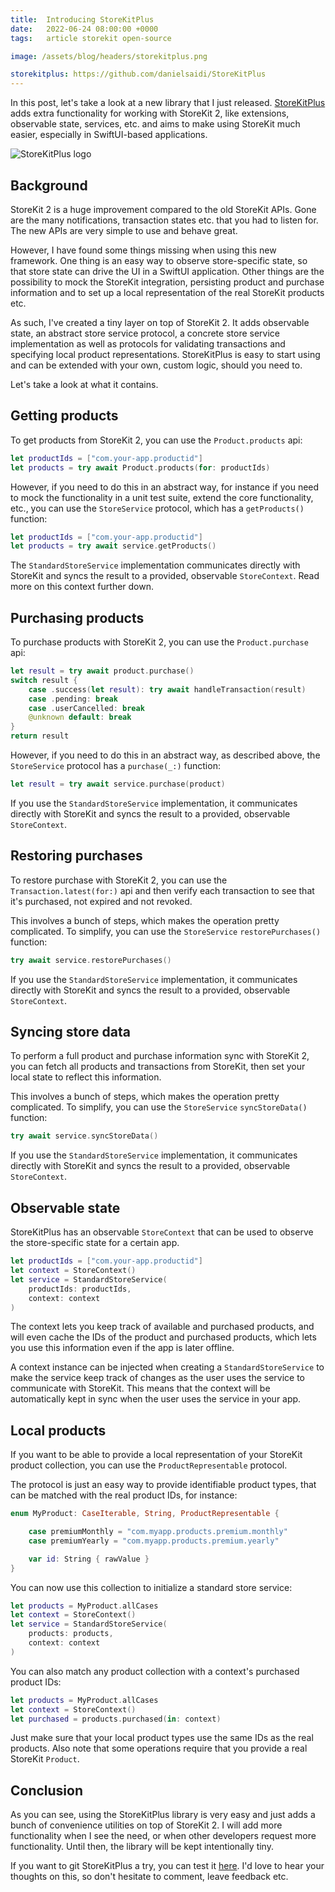 ```yaml
---
title:  Introducing StoreKitPlus
date:   2022-06-24 08:00:00 +0000
tags:   article storekit open-source

image: /assets/blog/headers/storekitplus.png

storekitplus: https://github.com/danielsaidi/StoreKitPlus
---
```


In this post, let's take a look at a new library that I just released. [StoreKitPlus]({{page.storekitplus}}) adds extra functionality for working with StoreKit 2, like extensions, observable state, services, etc. and aims to make using StoreKit much easier, especially in SwiftUI-based applications.

![StoreKitPlus logo]({{page.image}})


## Background

StoreKit 2 is a huge improvement compared to the old StoreKit APIs. Gone are the many notifications, transaction states etc. that you had to listen for. The new APIs are very simple to use and behave great.

However, I have found some things missing when using this new framework. One thing is an easy way to observe store-specific state, so that store state can drive the UI in a SwiftUI application. Other things are the possibility to mock the StoreKit integration, persisting product and purchase information and to set up a local representation of the real StoreKit products etc.

As such, I've created a tiny layer on top of StoreKit 2. It adds observable state, an abstract store service protocol, a concrete store service implementation as well as protocols for validating transactions and specifying local product representations. StoreKitPlus is easy to start using and can be extended with your own, custom logic, should you need to. 

Let's take a look at what it contains.


## Getting products

To get products from StoreKit 2, you can use the `Product.products` api:

```swift
let productIds = ["com.your-app.productid"]
let products = try await Product.products(for: productIds)
```

However, if you need to do this in an abstract way, for instance if you need to mock the functionality in a unit test suite, extend the core functionality, etc., you can use the `StoreService` protocol, which has a `getProducts()` function:

```swift
let productIds = ["com.your-app.productid"]
let products = try await service.getProducts()
```

The `StandardStoreService` implementation communicates directly with StoreKit and syncs the result to a provided, observable `StoreContext`. Read more on this context further down.



## Purchasing products

To purchase products with StoreKit 2, you can use the `Product.purchase` api:

```swift
let result = try await product.purchase()
switch result {
    case .success(let result): try await handleTransaction(result)
    case .pending: break
    case .userCancelled: break
    @unknown default: break
}
return result
```

However, if you need to do this in an abstract way, as described above, the `StoreService` protocol has a `purchase(_:)` function:

```swift
let result = try await service.purchase(product)
```

If you use the `StandardStoreService` implementation, it communicates directly with StoreKit and syncs the result to a provided, observable `StoreContext`.



## Restoring purchases

To restore purchase with StoreKit 2, you can use the `Transaction.latest(for:)` api and then verify each transaction to see that it's purchased, not expired and not revoked.

This involves a bunch of steps, which makes the operation pretty complicated. To simplify, you can use the `StoreService` `restorePurchases()` function:

```swift
try await service.restorePurchases()
```

If you use the `StandardStoreService` implementation, it communicates directly with StoreKit and syncs the result to a provided, observable `StoreContext`.



## Syncing store data

To perform a full product and purchase information sync with StoreKit 2, you can fetch all products and transactions from StoreKit, then set your local state to reflect this information.

This involves a bunch of steps, which makes the operation pretty complicated. To simplify, you can use the `StoreService` `syncStoreData()` function:

```swift
try await service.syncStoreData()
```

If you use the `StandardStoreService` implementation, it communicates directly with StoreKit and syncs the result to a provided, observable `StoreContext`.



## Observable state

StoreKitPlus has an observable `StoreContext` that can be used to observe the store-specific state for a certain app.

```swift
let productIds = ["com.your-app.productid"]
let context = StoreContext()
let service = StandardStoreService(
    productIds: productIds,
    context: context
)
```

The context lets you keep track of available and purchased products, and will even cache the IDs of the product and purchased products, which lets you use this information even if the app is later offline. 

A context instance can be injected when creating a `StandardStoreService` to make the service keep track of changes as the user uses the service to communicate with StoreKit. This means that the context will be automatically kept in sync when the user uses the service in your app.



## Local products

If you want to be able to provide a local representation of your StoreKit product collection, you can use the `ProductRepresentable` protocol.

The protocol is just an easy way to provide identifiable product types, that can be matched with the real product IDs, for instance:

```swift
enum MyProduct: CaseIterable, String, ProductRepresentable {

    case premiumMonthly = "com.myapp.products.premium.monthly"
    case premiumYearly = "com.myapp.products.premium.yearly"

    var id: String { rawValue }
}
```

You can now use this collection to initialize a standard store service:

```swift
let products = MyProduct.allCases
let context = StoreContext()
let service = StandardStoreService(
    products: products,
    context: context
)
```

You can also match any product collection with a context's purchased product IDs:

```swift
let products = MyProduct.allCases
let context = StoreContext()
let purchased = products.purchased(in: context)
```

Just make sure that your local product types use the same IDs as the real products. Also note that some operations require that you provide a real StoreKit `Product`. 



## Conclusion

As you can see, using the StoreKitPlus library is very easy and just adds a bunch of convenience utilities on top of StoreKit 2. I will add more functionality when I see the need, or when other developers request more functionality. Until then, the library will be kept intentionally tiny.

If you want to git StoreKitPlus a try, you can test it [here]({{page.storekitplus}}). I'd love to hear your thoughts on this, so don't hesitate to comment, leave feedback etc.

